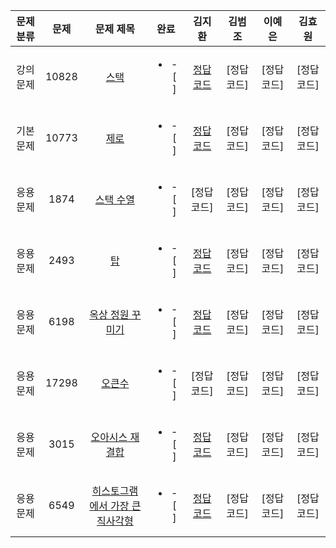
| 문제 분류 | 문제 | 문제 제목 | 완료 | 김지환 | 김범조 | 이예은 | 김효원 |
| :--: | :--: | :--: | :--: | :--: | :--: | :--: | :--: |
| 강의 문제 | 10828 | [스택](https://www.acmicpc.net/problem/10828) | <ul><li> -[ ] </li></ul> | [정답 코드](/자료구조/solution/10828-김지환.cpp) | [정답 코드] | [정답 코드] | [정답 코드] |
| 기본 문제 | 10773 | [제로](https://www.acmicpc.net/problem/10773) | <ul><li> -[ ] </li></ul> | [정답 코드](/자료구조/solution/10773-김지환.cpp) | [정답 코드] | [정답 코드] | [정답 코드] |
| 응용 문제 | 1874 | [스택 수열](https://www.acmicpc.net/problem/1874) | <ul><li> -[ ] </li></ul> | [정답 코드] | [정답 코드] | [정답 코드] | [정답 코드] |
| 응용 문제 | 2493 | [탑](https://www.acmicpc.net/problem/2493) | <ul><li> -[ ] </li></ul> | [정답 코드](/자료구조/solution/2493-김지환.cpp) | [정답 코드] | [정답 코드] | [정답 코드] |
| 응용 문제 | 6198 | [옥상 정원 꾸미기](https://www.acmicpc.net/problem/6198) | <ul><li> -[ ] </li></ul> | [정답 코드](/자료구조/solution/6198-김지환.cpp) | [정답 코드] | [정답 코드] | [정답 코드] | 
| 응용 문제 | 17298 | [오큰수](https://www.acmicpc.net/problem/17298) | <ul><li> -[ ] </li></ul> | [정답 코드] | [정답 코드] | [정답 코드] | [정답 코드] |
| 응용 문제 | 3015 | [오아시스 재결합](https://www.acmicpc.net/problem/3015) | <ul><li> -[ ] </li></ul> | [정답 코드](/자료구조/solution/3015-김지환.cpp) | [정답 코드] | [정답 코드] | [정답 코드] |
| 응용 문제 | 6549 | [히스토그램에서 가장 큰 직사각형](https://www.acmicpc.net/problem/6549) | <ul><li> -[ ] </li></ul> | [정답 코드](/자료구조/solution/6549-김지환.cpp) | [정답 코드] | [정답 코드] | [정답 코드] |
